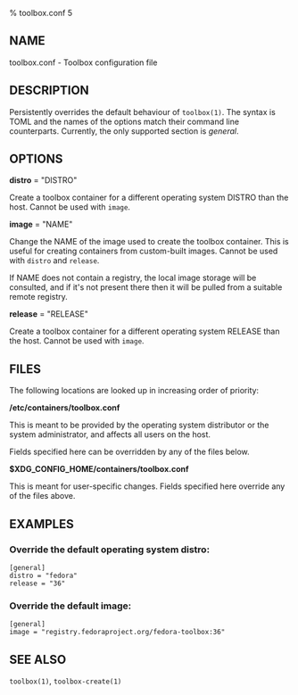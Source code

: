 % toolbox.conf 5

## NAME
toolbox.conf - Toolbox configuration file

## DESCRIPTION

Persistently overrides the default behaviour of `toolbox(1)`. The syntax is
TOML and the names of the options match their command line counterparts.
Currently, the only supported section is *general*.

## OPTIONS

**distro** = "DISTRO"

Create a toolbox container for a different operating system DISTRO than the
host. Cannot be used with `image`.

**image** = "NAME"

Change the NAME of the image used to create the toolbox container. This is
useful for creating containers from custom-built images. Cannot be used with
`distro` and `release`.

If NAME does not contain a registry, the local image storage will be
consulted, and if it's not present there then it will be pulled from a suitable
remote registry.

**release** = "RELEASE"

Create a toolbox container for a different operating system RELEASE than the
host. Cannot be used with `image`.

## FILES

The following locations are looked up in increasing order of priority:

**/etc/containers/toolbox.conf**

This is meant to be provided by the operating system distributor or the system
administrator, and affects all users on the host.

Fields specified here can be overridden by any of the files below.

**$XDG_CONFIG_HOME/containers/toolbox.conf**

This is meant for user-specific changes. Fields specified here override any of
the files above.

## EXAMPLES

### Override the default operating system distro:
```
[general]
distro = "fedora"
release = "36"
```

### Override the default image:
```
[general]
image = "registry.fedoraproject.org/fedora-toolbox:36"
```

## SEE ALSO

`toolbox(1)`, `toolbox-create(1)`
